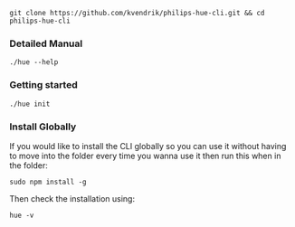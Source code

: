 ```
git clone https://github.com/kvendrik/philips-hue-cli.git && cd philips-hue-cli
```

### Detailed Manual
```
./hue --help
```

### Getting started
```
./hue init
```

### Install Globally
If you would like to install the CLI globally so you can use it without having to move into the folder every time you wanna use it then run this when in the folder:
```
sudo npm install -g
```

Then check the installation using:
```
hue -v
```
